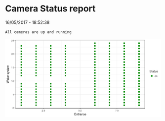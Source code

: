 Camera Status report
================
16/05/2017 - 18:52:38

    All cameras are up and running

![](camreport_files/figure-markdown_github/unnamed-chunk-2-1.png)
